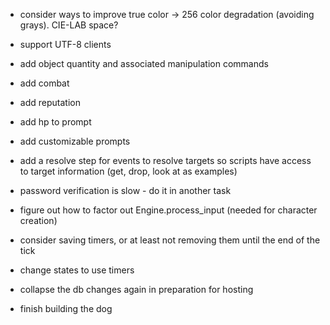- consider ways to improve true color -> 256 color degradation (avoiding grays). CIE-LAB space?

- support UTF-8 clients

- add object quantity and associated manipulation commands

- add combat

- add reputation

- add hp to prompt

- add customizable prompts

- add a resolve step for events to resolve targets so scripts have access to target information (get, drop, look at as examples)

- password verification is slow - do it in another task

- figure out how to factor out Engine.process_input (needed for character creation)

- consider saving timers, or at least not removing them until the end of the tick

- change states to use timers

- collapse the db changes again in preparation for hosting

- finish building the dog
